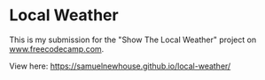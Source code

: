# Local Weather

This is my submission for the "Show The Local Weather" project on www.freecodecamp.com.

View here: https://samuelnewhouse.github.io/local-weather/
